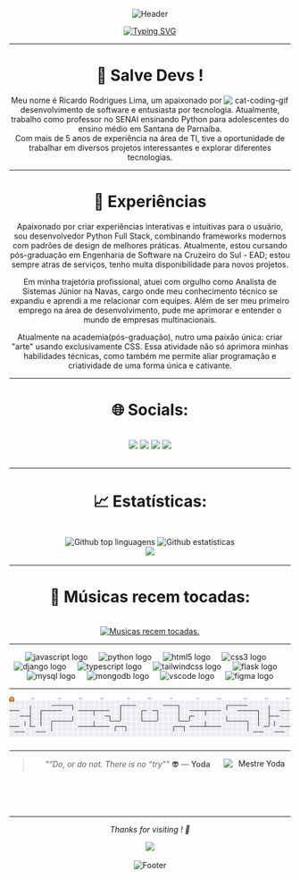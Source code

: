 <div align="center">
  
![Header](https://capsule-render.vercel.app/api?type=waving&height=140&color=gradient&customColorList=20&section=header)
  
  <a href="https://git.io/typing-svg"><img src="https://readme-typing-svg.demolab.com?font=Fira+Code&weight=600&size=25&pause=1000&color=8A2BE2&background=FF56FF00&center=true&width=435&lines=Tech+Educator+|+Python" alt="Typing SVG" /></a>

  
---

# 👋 Salve Devs !

<img align="right" alt="cat-coding-gif" src="https://media.giphy.com/media/JIX9t2j0ZTN9S/giphy.gif" width="120" />

Meu nome é Ricardo Rodrigues Lima, um apaixonado por desenvolvimento de software e entusiasta por tecnologia. Atualmente, trabalho como professor no SENAI ensinando Python para adolescentes do ensino médio em Santana de Parnaíba. </br>
Com mais de 5 anos de experiência na área de TI, tive a oportunidade de trabalhar em diversos projetos interessantes e explorar diferentes tecnologias.



---

# 🚀 Experiências

Apaixonado por criar experiências interativas e intuitivas para o usuário, sou desenvolvedor Python Full Stack, combinando frameworks modernos com padrões de design de melhores práticas. Atualmente, estou cursando pós-graduação em Engenharia de Software na Cruzeiro do Sul - EAD; estou sempre atras de serviços, tenho muita disponibilidade para novos projetos.

Em minha trajetória profissional, atuei com orgulho como Analista de Sistemas Júnior na Navas, cargo onde meu conhecimento técnico se expandiu e aprendi a me relacionar com equipes. Além de ser meu primeiro emprego na área de desenvolvimento, pude me aprimorar e entender o mundo de empresas multinacionais.

Atualmente na academia(pós-graduação), nutro uma paixão única: criar "arte" usando exclusivamente CSS. Essa atividade não só aprimora minhas habilidades técnicas, como também me permite aliar programação e criatividade de uma forma única e cativante.

---

# 🌐 Socials:
<br>
 <div align="center">
    <a href="https://www.instagram.com/ricardorlima_" target="_blank"><img src="https://img.shields.io/badge/-Instagram-%23E4405F?style=for-the-badge&logo=instagram&logoColor=white" width = "180" target="_blank"></a>
    <a href="https://discord.gg/7vGWwH7eN5" target="_blank"><img src="https://img.shields.io/badge/Discord-7289DA?style=for-the-badge&logo=discord&logoColor=white" width = "150" target="_blank"></a> 
    <a href = "mailto:ricardolimaa65@gmail.com"><img src="https://img.shields.io/badge/-Gmail-%23333?style=for-the-badge&logo=gmail&logoColor=white"  width = "132" target="_blank"></a>
    <a href="https://www.linkedin.com/in/ricardo-rodrigues-lima-977a5b1a3/" target="_blank"><img src="https://img.shields.io/badge/-LinkedIn-%230077B5?style=for-the-badge&logo=linkedin&logoColor=white" width = "132" target="_blank"></a> 
  </div>
<br>

 ---
 
 # 📈 Estatísticas: 
<br>
<div align="center">
  <img src="https://github-readme-stats.vercel.app/api/top-langs/?username=ricardolimaa29&layout=compact&langs_count=20&theme=neon" width="418" alt="Github top linguagens"/>
  <img src="https://github-readme-streak-stats.herokuapp.com/?user=ricardolimaa29&theme=neon" alt="Github estatísticas"/>
  <br>
  <img src="http://github-profile-summary-cards.vercel.app/api/cards/profile-details?username=ricardolimaa29&theme=2077"/>
</div>

---

 # 🎵 Músicas recem tocadas:
 
<br>
<div align="center">
  <a href="https://open.spotify.com/user/21k3nye57fpgsxorxbahnht3a">
    <img src="https://spotify-recently-played-readme.vercel.app/api?user=21k3nye57fpgsxorxbahnht3a&count=2&unique=false" alt="Musicas recem tocadas." width="500"/>
  </a>
</div>

---

<div align="center">
  <img src="https://cdn.jsdelivr.net/gh/devicons/devicon/icons/javascript/javascript-original.svg" height="35" alt="javascript logo"  />
  <img width="12" />
  <img src="https://cdn.jsdelivr.net/gh/devicons/devicon/icons/python/python-original.svg" height="35" alt="python logo"  />
  <img width="12" />
  <img src="https://cdn.jsdelivr.net/gh/devicons/devicon/icons/html5/html5-original.svg" height="35" alt="html5 logo"  />
  <img width="12" />
  <img src="https://cdn.jsdelivr.net/gh/devicons/devicon/icons/css3/css3-original.svg" height="35" alt="css3 logo"  />
  <img width="12" />
  <img src="https://skillicons.dev/icons?i=django" height="40" alt="django logo"  />
  <img width="12" />
  <img src="https://cdn.jsdelivr.net/gh/devicons/devicon/icons/typescript/typescript-original.svg" height="40" alt="typescript logo"  />
  <img width="12" />
  <img src="https://cdn.jsdelivr.net/gh/devicons/devicon/icons/tailwindcss/tailwindcss-original-wordmark.svg" height="35" alt="tailwindcss logo"  />
  <img width="12" />
  <img src="https://skillicons.dev/icons?i=flask" height="40" alt="flask logo"  />
  <img width="12" />
  <img src="https://cdn.jsdelivr.net/gh/devicons/devicon/icons/mysql/mysql-original.svg" height="35" alt="mysql logo"  />
  <img width="12" />
  <img src="https://cdn.jsdelivr.net/gh/devicons/devicon/icons/mongodb/mongodb-original.svg" height="35" alt="mongodb logo"  />
  <img width="12" />
  <img src="https://cdn.jsdelivr.net/gh/devicons/devicon/icons/vscode/vscode-original.svg" height="35" alt="vscode logo"  />
  <img width="12" />
  <img src="https://cdn.jsdelivr.net/gh/devicons/devicon/icons/figma/figma-original.svg" height="35" alt="figma logo"  />
</div>


---

<picture>
  <source media="(prefers-color-scheme: dark)" srcset="https://raw.githubusercontent.com/ricardolimaa29/ricardolimaa29/output/pacman-contribution-graph-dark.svg">
  <source media="(prefers-color-scheme: light)" srcset="https://raw.githubusercontent.com/ricardolimaa29/ricardolimaa29/output/pacman-contribution-graph.svg">
  <img alt="pacman contribution graph" src="https://raw.githubusercontent.com/ricardolimaa29/ricardolimaa29/output/pacman-contribution-graph.svg">
</picture>



---

<img align="right" src="https://media4.giphy.com/media/v1.Y2lkPTc5MGI3NjExbDhkcnR6cG14cjB5aWNrcGw3bjA0ZGxhMTI4MGJ4OHpoN2ZscjZ2bSZlcD12MV9pbnRlcm5hbF9naWZfYnlfaWQmY3Q9Zw/u6DUcQbPPRHUAwe2tg/giphy.gif" width="120" alt="Mestre Yoda" />

> _"“Do, or do not. There is no “try”"_ 👽
> — **Yoda**

<br>
<br>
<br>

---

<p align="center"><i> Thanks for visiting ! 🖖 </i></p>

<div align="center">
  <img src="https://visitor-badge.laobi.icu/badge?page_id=ricardolimaa29.ricardolimaa29&left_color=light&right_color=cornflowerblue"  />
</div>



![Footer](https://capsule-render.vercel.app/api?type=waving&height=130&color=gradient&customColorList=20&section=footer)

</div>

